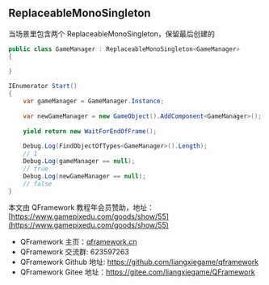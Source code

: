 ﻿## ReplaceableMonoSingleton

当场景里包含两个 ReplaceableMonoSingleton，保留最后创建的

```csharp
public class GameManager : ReplaceableMonoSingleton<GameManager>
{
 
}

IEnumerator Start()
{
    var gameManager = GameManager.Instance;
 
    var newGameManager = new GameObject().AddComponent<GameManager>();
 
    yield return new WaitForEndOfFrame();
 
    Debug.Log(FindObjectOfTypes<GameManager>().Length);
    // 1
    Debug.Log(gameManager == null);
    // true
    Debug.Log(newGameManager == null);
    // false
}
```

本文由 QFramework 教程年会员赞助，地址：[https://www.gamepixedu.com/goods/show/55](https://www.gamepixedu.com/goods/show/55)

* QFramework 主页：[qframework.cn](https://qframework.cn)
* QFramework 交流群: 623597263
* QFramework Github 地址: <https://github.com/liangxiegame/qframework>
* QFramework Gitee 地址：<https://gitee.com/liangxiegame/QFramework>